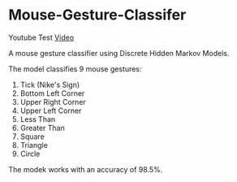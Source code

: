 # Mouse-Gesture-Classifer

Youtube Test [Video](https://www.youtube.com/watch?v=dd29lo9ODI4)

A mouse gesture classifier using Discrete Hidden Markov Models.

The model classifies 9 mouse gestures:

1. Tick (Nike's Sign)
2. Bottom Left Corner
3. Upper Right Corner
4. Upper Left Corner
5. Less Than
6. Greater Than
7. Square
8. Triangle
9. Circle

The modek works with an accuracy of 98.5%. 
